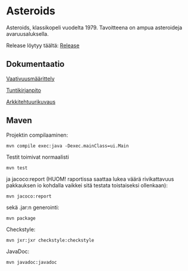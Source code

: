 # Asteroids
Asteroids, klassikopeli vuodelta 1979. Tavoitteena on ampua asteroideja avaruusaluksella.

Release löytyy täältä: [Release](https://github.com/mancato/otm-harjoitustyo/releases/tag/v0.2)

## Dokumentaatio
[Vaativuusmäärittely](https://github.com/mancato/otm-harjoitustyo/blob/master/dokumentaatio/vaativuusmaarittely.md)

[Tuntikirjanpito](https://github.com/mancato/otm-harjoitustyo/blob/master/dokumentaatio/tuntikirjanpito.md)

[Arkkitehtuurikuvaus](https://github.com/mancato/otm-harjoitustyo/blob/master/dokumentaatio/arkkitehtuuri.md)

## Maven
Projektin compilaaminen:
```
mvn compile exec:java -Dexec.mainClass=ui.Main

```
Testit toimivat normaalisti
```
mvn test
```
ja jacoco:report (HUOM! raportissa saattaa lukea väärä rivikattavuus pakkauksen io kohdalla vaikkei sitä testata toistaiseksi ollenkaan):
```
mvn jacoco:report
```
sekä .jar:n generointi:
```
mvn package
```
Checkstyle:
```
mvn jxr:jxr checkstyle:checkstyle
```
JavaDoc:
```
mvn javadoc:javadoc
```
